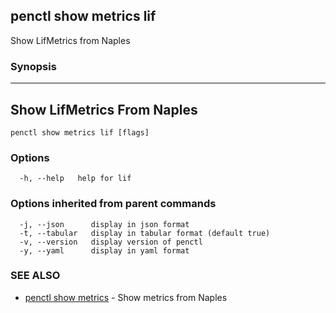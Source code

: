 ## penctl show metrics lif

Show LifMetrics from Naples

### Synopsis



---------------------------------
 Show LifMetrics From Naples 
---------------------------------


```
penctl show metrics lif [flags]
```

### Options

```
  -h, --help   help for lif
```

### Options inherited from parent commands

```
  -j, --json      display in json format
  -t, --tabular   display in tabular format (default true)
  -v, --version   display version of penctl
  -y, --yaml      display in yaml format
```

### SEE ALSO
* [penctl show metrics](penctl_show_metrics.md)	 - Show metrics from Naples

